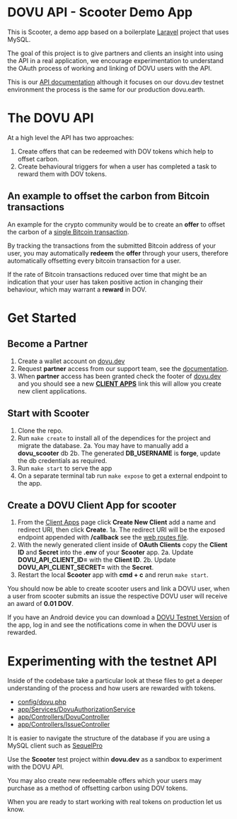 
# DOVU API - Scooter Demo App

This is Scooter, a demo app based on a boilerplate [Laravel](https://github.com/dovuofficial/scooter/blob/master/laravel.md) project that uses MySQL.

The goal of this project is to give partners and clients an insight into using the API in a real application, we encourage experimentation to understand the OAuth process of working and linking of DOVU users with the API.

This is our [API documentation](https://developer.dovu.dev/?version=latest) although it focuses on our dovu.dev testnet environment the process is the same for our production dovu.earth.

# The DOVU API

At a high level the API has two approaches:

1. Create offers that can be redeemed with DOV tokens which help to offset carbon.
2. Create behavioural triggers for when a user has completed a task to reward them with DOV tokens.

## An example to offset the carbon from Bitcoin transactions

An example for the crypto community would be to create an **offer** to offset the carbon of a [single Bitcoin transaction](https://digiconomist.net/bitcoin-energy-consumption).

By tracking the transactions from the submitted Bitcoin address of your user, you may automatically **redeem** the **offer** through your users, therefore automatically offsetting every bitcoin transaction for a user.

If the rate of Bitcoin transactions reduced over time that might be an indication that your user has taken positive action in changing their behaviour, which may warrant a **reward** in DOV.

# Get Started

## Become a Partner

1. Create a wallet account on [dovu.dev](https://dovu.dev)
2. Request **partner** access from our support team, see the [documentation](https://developer.dovu.dev/?version=latest).
3. When **partner** access has been granted check the footer of [dovu.dev](https://dovu.dev) and you should see a new [**CLIENT APPS**](https://dovu.dev/client-app) link this will allow you create new client applications.

## Start with Scooter

1. Clone the repo.
2. Run `make create` to install all of the dependices for the project and migrate the database.
	2a. You may have to manually add a **dovu_scooter** db
	2b. The generated **DB_USERNAME** is **forge**, update the db credentials as required.
3. Run `make start` to serve the app
4. On a separate terminal tab run `make expose` to get a external endpoint to the app.

## Create a DOVU Client App for scooter

1. From the [Client Apps](https://dovu.dev/client-app) page click **Create New Client** add a name and redirect URI, then click **Create**.
	1a. The redirect URI will be the exposed endpoint appended with **/callback** see the [web routes file](https://github.com/dovuofficial/scooter/blob/master/routes/web.php).
2.  With the newly generated client inside of **OAuth Clients** copy the **Client ID** and **Secret** into the **.env** of your **Scooter** app.
	2a. Update **DOVU_API_CLIENT_ID=** with the **Client ID**.
	2b. Update **DOVU_API_CLIENT_SECRET=** with the **Secret**.
3. Restart the local **Scooter** app with **cmd + c** and rerun ``make start``.

You should now be able to create scooter users and link a DOVU user, when a user from scooter submits an issue the respective DOVU user will receive an award of **0.01 DOV**.

If you have an Android device you can download a [DOVU Testnet Version](https://dovu.io/app/testnet/DOVU_Testnet_0.6.2.apk) of the app, log in and see the notifications come in when the DOVU user is rewarded.

# Experimenting with the testnet API

Inside of the codebase take a particular look at these files to get a deeper understanding of the process and how users are rewarded with tokens.

- [config/dovu.php](https://github.com/dovuofficial/scooter/blob/master/config/dovu.php)
- [app/Services/DovuAuthorizationService](https://github.com/dovuofficial/scooter/blob/master/app/Services/DovuAuthorizationService.php)
- [app/Controllers/DovuController](https://github.com/dovuofficial/scooter/blob/master/app/Http/Controllers/DOVUController.php)
- [app/Controllers/IssueController](https://github.com/dovuofficial/scooter/blob/master/app/Http/Controllers/IssueController.php)

It is easier to navigate the structure of the database if you are using a MySQL client such as [SequelPro](https://www.sequelpro.com/)

Use the **Scooter** test project within **dovu.dev** as a sandbox to experiment with the DOVU API.

You may also create new redeemable offers which your users may purchase as a method of offsetting carbon using DOV tokens.

When you are ready to start working with real tokens on production let us know.
